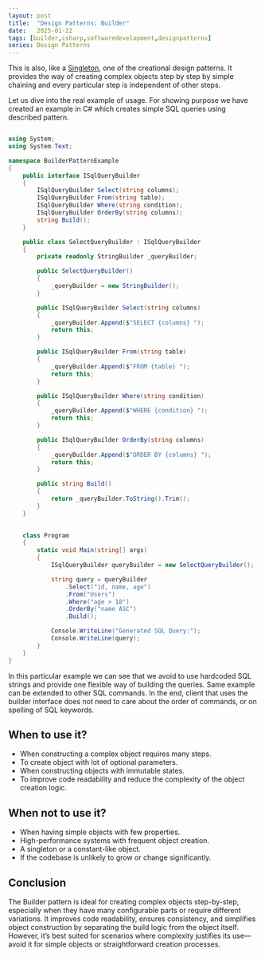 ```yaml
---
layout: post
title:  "Design Patterns: Builder"
date:   2025-01-22
tags: [builder,csharp,softwaredevelopment,designpatterns]
series: Design Patterns
---
```

This is also, like a [Singleton](https://mirnes-mrkaljevic.github.io/design-patterns-singleton), one of the creational design patterns. It provides the way of creating complex objects step by step by simple chaining and every particular step is independent of other steps.

Let us dive into the real example of usage. For showing purpose we have created an example in C# which creates simple SQL queries using described pattern. 

```csharp

using System;
using System.Text;

namespace BuilderPatternExample
{
    public interface ISqlQueryBuilder
    {
        ISqlQueryBuilder Select(string columns);
        ISqlQueryBuilder From(string table);
        ISqlQueryBuilder Where(string condition);
        ISqlQueryBuilder OrderBy(string columns);
        string Build();
    }

    public class SelectQueryBuilder : ISqlQueryBuilder
    {
        private readonly StringBuilder _queryBuilder;

        public SelectQueryBuilder()
        {
            _queryBuilder = new StringBuilder();
        }

        public ISqlQueryBuilder Select(string columns)
        {
            _queryBuilder.Append($"SELECT {columns} ");
            return this;
        }

        public ISqlQueryBuilder From(string table)
        {
            _queryBuilder.Append($"FROM {table} ");
            return this;
        }

        public ISqlQueryBuilder Where(string condition)
        {
            _queryBuilder.Append($"WHERE {condition} ");
            return this;
        }

        public ISqlQueryBuilder OrderBy(string columns)
        {
            _queryBuilder.Append($"ORDER BY {columns} ");
            return this;
        }

        public string Build()
        {
            return _queryBuilder.ToString().Trim();
        }
    }
    

    class Program
    {
        static void Main(string[] args)
        {
            ISqlQueryBuilder queryBuilder = new SelectQueryBuilder();

            string query = queryBuilder
                .Select("id, name, age")
                .From("Users")
                .Where("age > 18")
                .OrderBy("name ASC")
                .Build();

            Console.WriteLine("Generated SQL Query:");
            Console.WriteLine(query);
        }
    }
}
```

In this particular example we can see that we avoid to use hardcoded SQL strings and provide one flexible way of building the queries. Same example can be extended to other SQL commands. In the end, client that uses the builder interface does not need to care about the order of commands, or on spelling of SQL keywords.


## When to use it?

- When constructing a complex object requires many steps.
- To create object with lot of optional parameters.
- When constructing objects with immutable states.
- To improve code readability and reduce the complexity of the object creation logic.

  

## When not to use it?

- When having simple objects with few properties.
- High-performance systems with frequent object creation.
- A singleton or a constant-like object.
- If the codebase is unlikely to grow or change significantly.

  

## Conclusion

The Builder pattern is ideal for creating complex objects step-by-step, especially when they have many configurable parts or require different variations. It improves code readability, ensures consistency, and simplifies object construction by separating the build logic from the object itself. However, it’s best suited for scenarios where complexity justifies its use—avoid it for simple objects or straightforward creation processes.

